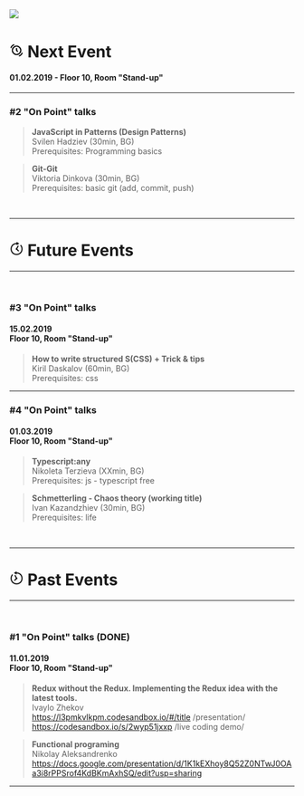 <img src="https://raw.githubusercontent.com/aleksandrenko/onPoint/master/assets/header_815x315.jpg">

# <img width="25" src="https://github.com/FED-EPAM/onPoint/blob/master/assets/next.png?raw=true"> Next Event

#### 01.02.2019 - Floor 10, Room "Stand-up"

---

### #2 "On Point" talks

> <b>JavaScript in Patterns (Design Patterns)</b><br /> Svilen Hadziev (30min, BG)<br />
Prerequisites: Programming basics

> <b>Git-Git</b><br /> Viktoria Dinkova (30min, BG)<br />
Prerequisites: basic git (add, commit, push)

<br />

---
# <img width="25" src="https://github.com/FED-EPAM/onPoint/blob/master/assets/future.png?raw=true"> Future Events
---

<br />

### #3 "On Point" talks
#### 15.02.2019<br /> Floor 10, Room "Stand-up"

> <b>How to write structured S(CSS) + Trick & tips </b><br /> Kiril Daskalov (60min, BG)<br />
Prerequisites: css 

---

### #4 "On Point" talks
#### 01.03.2019<br /> Floor 10, Room "Stand-up"

> <b>Typescript:any</b><br /> Nikoleta Terzieva (XXmin, BG)<br />
Prerequisites: js - typescript free

> <b>Schmetterling - Chaos theory (working title)</b><br /> Ivan Kazandzhiev (30min, BG)<br />
Prerequisites: life

<br />

---
# <img width="25" src="https://github.com/FED-EPAM/onPoint/blob/master/assets/past.png?raw=true"> Past Events
---
<br />

### #1 "On Point" talks (DONE)
#### 11.01.2019<br /> Floor 10, Room "Stand-up"

> <b>Redux without the Redux. Implementing the Redux idea with the latest tools.</b><br /> Ivaylo Zhekov<br />
https://l3pmkvlkpm.codesandbox.io/#/title /presentation/<br />
https://codesandbox.io/s/2wyp51jxxp       /live coding demo/

> <b>Functional programing</b><br /> Nikolay Aleksandrenko<br />
https://docs.google.com/presentation/d/1K1kEXhoy8Q52Z0NTwJ0OAa3i8rPPSrof4KdBKmAxhSQ/edit?usp=sharing

---
